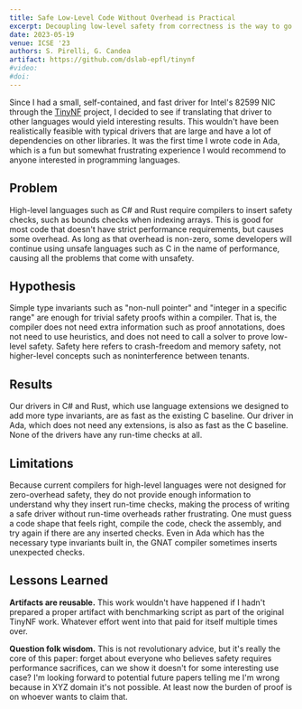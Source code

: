 ```yaml
---
title: Safe Low-Level Code Without Overhead is Practical
excerpt: Decoupling low-level safety from correctness is the way to go
date: 2023-05-19
venue: ICSE '23
authors: S. Pirelli, G. Candea
artifact: https://github.com/dslab-epfl/tinynf
#video:
#doi:
---
```


Since I had a small, self-contained, and fast driver for Intel's 82599 NIC through the [TinyNF](/research/tinynf) project,
I decided to see if translating that driver to other languages would yield interesting results.
This wouldn't have been realistically feasible with typical drivers that are large and have a lot of dependencies on other libraries.
It was the first time I wrote code in Ada, which is a fun but somewhat frustrating experience I would recommend to anyone interested in programming languages.


## Problem

High-level languages such as C# and Rust require compilers to insert safety checks, such as bounds checks when indexing arrays.
This is good for most code that doesn't have strict performance requirements, but causes some overhead.
As long as that overhead is non-zero, some developers will continue using unsafe languages such as C in the name of performance, causing all the problems that come with unsafety.


## Hypothesis

Simple type invariants such as "non-null pointer" and "integer in a specific range" are enough for trivial safety proofs within a compiler.
That is, the compiler does not need extra information such as proof annotations, does not need to use heuristics, and does not need to call a solver to prove low-level safety.
Safety here refers to crash-freedom and memory safety, not higher-level concepts such as noninterference between tenants.


## Results

Our drivers in C# and Rust, which use language extensions we designed to add more type invariants, are as fast as the existing C baseline.
Our driver in Ada, which does not need any extensions, is also as fast as the C baseline.
None of the drivers have any run-time checks at all.


## Limitations

Because current compilers for high-level languages were not designed for zero-overhead safety, they do not provide enough information
to understand why they insert run-time checks, making the process of writing a safe driver without run-time overheads rather frustrating.
One must guess a code shape that feels right, compile the code, check the assembly, and try again if there are any inserted checks.
Even in Ada which has the necessary type invariants built in, the GNAT compiler sometimes inserts unexpected checks.


## Lessons Learned

**Artifacts are reusable.** This work wouldn't have happened if I hadn't prepared a proper artifact with benchmarking script as part of
the original TinyNF work. Whatever effort went into that paid for itself multiple times over.

**Question folk wisdom.** This is not revolutionary advice, but it's really the core of this paper: forget about everyone who believes
safety requires performance sacrifices, can we show it doesn't for some interesting use case?
I'm looking forward to potential future papers telling me I'm wrong because in XYZ domain it's not possible. At least now the burden of proof is on whoever wants to claim that.
